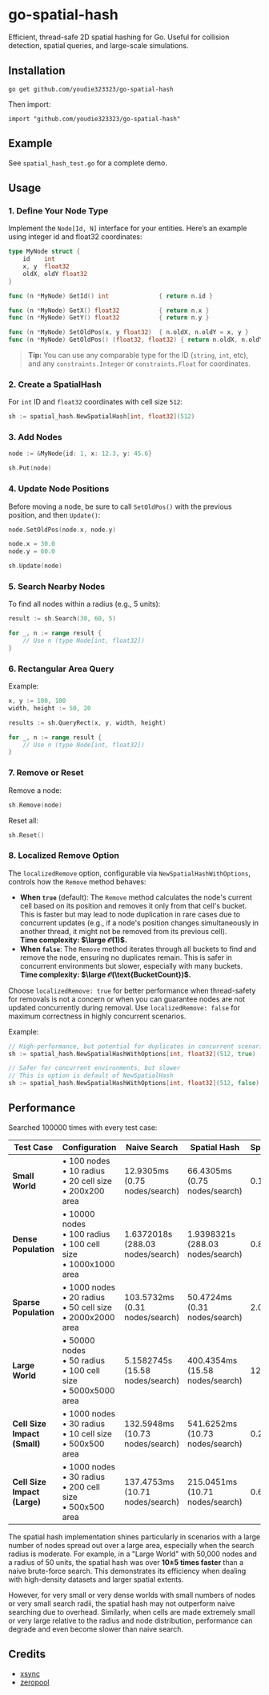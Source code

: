 # go-spatial-hash

Efficient, thread-safe 2D spatial hashing for Go. Useful for collision detection, spatial queries, and large-scale simulations.

## Installation

```
go get github.com/youdie323323/go-spatial-hash
```

Then import: 
```
import "github.com/youdie323323/go-spatial-hash"
```

## Example

See `spatial_hash_test.go` for a complete demo.

## Usage

### 1. Define Your Node Type

Implement the `Node[Id, N]` interface for your entities. Here’s an example using integer id and float32 coordinates:

```go
type MyNode struct {
    id    int
    x, y  float32
    oldX, oldY float32
}

func (n *MyNode) GetId() int              { return n.id }

func (n *MyNode) GetX() float32           { return n.x }
func (n *MyNode) GetY() float32           { return n.y }

func (n *MyNode) SetOldPos(x, y float32)  { n.oldX, n.oldY = x, y }
func (n *MyNode) GetOldPos() (float32, float32) { return n.oldX, n.oldY }
```

> **Tip:** You can use any comparable type for the ID (`string`, `int`, etc), and any `constraints.Integer` or `constraints.Float` for coordinates.

### 2. Create a SpatialHash

For `int` ID and `float32` coordinates with cell size `512`:

```go
sh := spatial_hash.NewSpatialHash[int, float32](512)
```

### 3. Add Nodes

```go
node := &MyNode{id: 1, x: 12.3, y: 45.6}

sh.Put(node)
```

### 4. Update Node Positions

Before moving a node, be sure to call `SetOldPos()` with the previous position, and then `Update()`:

```go
node.SetOldPos(node.x, node.y)

node.x = 30.0
node.y = 60.0

sh.Update(node)
```

### 5. Search Nearby Nodes

To find all nodes within a radius (e.g., 5 units):

```go
result := sh.Search(30, 60, 5)

for _, n := range result {
    // Use n (type Node[int, float32])
}
```

### 6. Rectangular Area Query

Example:

```go
x, y := 100, 100
width, height := 50, 20

results := sh.QueryRect(x, y, width, height)

for _, n := range result {
    // Use n (type Node[int, float32])
}
```

### 7. Remove or Reset

Remove a node:

```go
sh.Remove(node)
```

Reset all:

```go
sh.Reset()
```

### 8. Localized Remove Option

The `localizedRemove` option, configurable via `NewSpatialHashWithOptions`, controls how the `Remove` method behaves:

- **When `true`** (default): The `Remove` method calculates the node's current cell based on its position and removes it only from that cell's bucket. This is faster but may lead to node duplication in rare cases due to concurrent updates (e.g., if a node's position changes simultaneously in another thread, it might not be removed from its previous cell). <br/> **Time complexity: \$\large <mi>&#x1D4AA;</mi>(1)$.**
- **When `false`**: The `Remove` method iterates through all buckets to find and remove the node, ensuring no duplicates remain. This is safer in concurrent environments but slower, especially with many buckets. <br/> **Time complexity: \$\large <mi>&#x1D4AA;</mi>(\text{BucketCount})$.**

Choose `localizedRemove: true` for better performance when thread-safety for removals is not a concern or when you can guarantee nodes are not updated concurrently during removal. Use `localizedRemove: false` for maximum correctness in highly concurrent scenarios.

Example:

```go
// High-performance, but potential for duplicates in concurrent scenarios
sh := spatial_hash.NewSpatialHashWithOptions[int, float32](512, true)

// Safer for concurrent environments, but slower
// This is option is default of NewSpatialHash
sh := spatial_hash.NewSpatialHashWithOptions[int, float32](512, false)
```

## Performance

Searched 100000 times with every test case:

| Test Case                     | Configuration                                     | Naive Search                  | Spatial Hash                 | Speedup |
|-------------------------------|-------------------------------------------------|------------------------------|------------------------------|---------|
| **Small World**               | • 100 nodes<br>• 10 radius<br>• 20 cell size<br>• 200x200 area | 12.9305ms<br>(0.75 nodes/search)     | 66.4305ms<br>(0.75 nodes/search)     | 0.19x   |
| **Dense Population**          | • 10000 nodes<br>• 100 radius<br>• 100 cell size<br>• 1000x1000 area | 1.6372018s<br>(288.03 nodes/search)  | 1.9398321s<br>(288.03 nodes/search)  | 0.84x   |
| **Sparse Population**         | • 1000 nodes<br>• 20 radius<br>• 50 cell size<br>• 2000x2000 area   | 103.5732ms<br>(0.31 nodes/search)    | 50.4724ms<br>(0.31 nodes/search)     | 2.05x   |
| **Large World**               | • 50000 nodes<br>• 50 radius<br>• 100 cell size<br>• 5000x5000 area | 5.1582745s<br>(15.58 nodes/search)   | 400.4354ms<br>(15.58 nodes/search)   | 12.88x  |
| **Cell Size Impact (Small)**  | • 1000 nodes<br>• 30 radius<br>• 10 cell size<br>• 500x500 area     | 132.5948ms<br>(10.73 nodes/search)   | 541.6252ms<br>(10.73 nodes/search)   | 0.24x   |
| **Cell Size Impact (Large)**  | • 1000 nodes<br>• 30 radius<br>• 200 cell size<br>• 500x500 area    | 137.4753ms<br>(10.71 nodes/search)   | 215.0451ms<br>(10.71 nodes/search)   | 0.64x   |

The spatial hash implementation shines particularly in scenarios with a large number of nodes spread out over a large area, especially when the search radius is moderate. For example, in a "Large World" with 50,000 nodes and a radius of 50 units, the spatial hash was over **10±5 times faster** than a naive brute-force search. This demonstrates its efficiency when dealing with high-density datasets and larger spatial extents.

However, for very small or very dense worlds with small numbers of nodes or very small search radii, the spatial hash may not outperform naive searching due to overhead. Similarly, when cells are made extremely small or very large relative to the radius and node distribution, performance can degrade and even become slower than naive search.

## Credits

- [xsync](https://github.com/puzpuzpuz/xsync)
- [zeropool](https://github.com/colega/zeropool)
